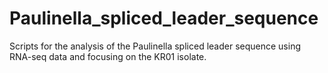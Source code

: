 # Paulinella_spliced_leader_sequence
Scripts for the analysis of the Paulinella spliced leader sequence using RNA-seq data and focusing on the KR01 isolate. 
